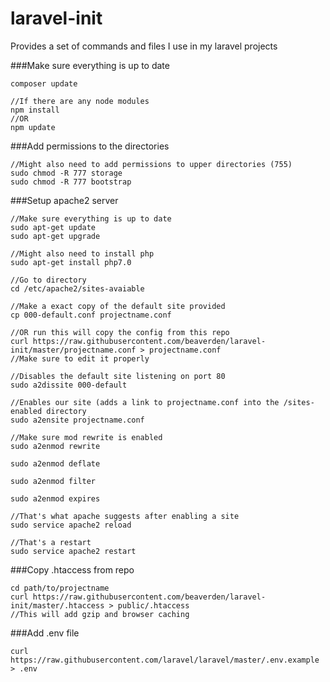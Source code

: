 # laravel-init
Provides a set of commands and files I use in my laravel projects

###Make sure everything is up to date
```
composer update

//If there are any node modules
npm install
//OR
npm update
```

###Add permissions to the directories

```
//Might also need to add permissions to upper directories (755)
sudo chmod -R 777 storage
sudo chmod -R 777 bootstrap
```

###Setup apache2 server

```
//Make sure everything is up to date
sudo apt-get update
sudo apt-get upgrade

//Might also need to install php
sudo apt-get install php7.0

//Go to directory
cd /etc/apache2/sites-avaiable

//Make a exact copy of the default site provided
cp 000-default.conf projectname.conf

//OR run this will copy the config from this repo
curl https://raw.githubusercontent.com/beaverden/laravel-init/master/projectname.conf > projectname.conf
//Make sure to edit it properly

//Disables the default site listening on port 80
sudo a2dissite 000-default

//Enables our site (adds a link to projectname.conf into the /sites-enabled directory
sudo a2ensite projectname.conf

//Make sure mod rewrite is enabled
sudo a2enmod rewrite

sudo a2enmod deflate

sudo a2enmod filter

sudo a2enmod expires

//That's what apache suggests after enabling a site
sudo service apache2 reload

//That's a restart
sudo service apache2 restart
```

###Copy .htaccess from repo
```
cd path/to/projectname
curl https://raw.githubusercontent.com/beaverden/laravel-init/master/.htaccess > public/.htaccess
//This will add gzip and browser caching
```

###Add .env file
```
curl https://raw.githubusercontent.com/laravel/laravel/master/.env.example > .env
```
